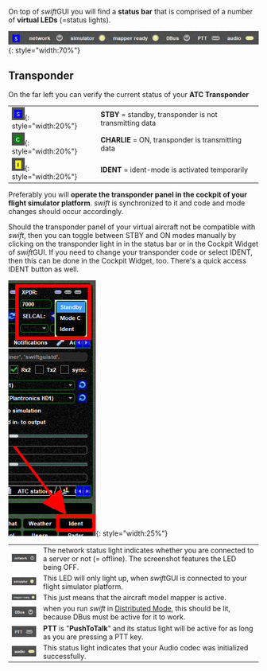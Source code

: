 <!--
    SPDX-FileCopyrightText: Copyright (C) swift Project Community / Contributors
    SPDX-License-Identifier: GFDL-1.3-only
-->

On top of *swift*GUI you will find a **status bar** that is comprised of a number of **virtual LEDs** (=status lights).

![](./../../img/manual_swiftgui_statusbar.jpg){: style="width:70%"}

## Transponder
On the far left you can verify the current status of your **ATC Transponder**


|||
|-|-|
| ![](./../../img/manual_swiftgui_statusbar_xpdr_stby.jpg){: style="width:20%"} | **STBY** = standby, transponder is not transmitting data |
| ![](./../../img/manual_swiftgui_statusbar_xpdr_on.jpg){: style="width:20%"} | **CHARLIE** = ON, transponder is transmitting data |
| ![](./../../img/manual_swiftgui_statusbar_xpdr_ident.jpg){: style="width:20%"} | **IDENT** = ident-mode is activated temporarily |


Preferably you will **operate the transponder panel in the cockpit of your flight simulator platform**.
*swift* is synchronized to it and code and mode changes should occur accordingly.

Should the transponder panel of your virtual aircraft not be compatible with *swift*, then you can toggle between STBY and ON modes manually by clicking on the transponder light in in the status bar or in the Cockpit Widget of *swift*GUI.
If you need to change your transponder code or select IDENT, then this can be done in the Cockpit Widget, too.
There's a quick access IDENT button as well.

![](./../../img/manual_swiftgui_statusbar_xpdr_cockpit.jpg){: style="width:25%"}

|||
|-|-|
| ![](./../../img/manual_swiftgui_statusbar_network.jpg) |The network status light indicates whether you are connected to a server or not (= offline). The screenshot features the LED being OFF. |
| ![](./../../img/manual_swiftgui_statusbar_simulator.jpg) |This LED will only light up, when *swift*GUI is connected to your flight simulator platform. |
| ![](./../../img/manual_swiftgui_statusbar_mapperready.jpg) |This just means that the aircraft model mapper is active. |
| ![](./../../img/manual_swiftgui_statusbar_dbus.jpg) |when you run *swift* in [Distributed Mode](./../distributed.md), this should be lit, because DBus must be active for it to work. |
| ![](./../../img/manual_swiftgui_statusbar_ptt.jpg) |**PTT** is "**PushToTalk**" and its status light will be active for as long as you are pressing a PTT key. |
| ![](./../../img/manual_swiftgui_statusbar_audio.jpg) |This status light indicates that your Audio codec was initialized successfully. |
